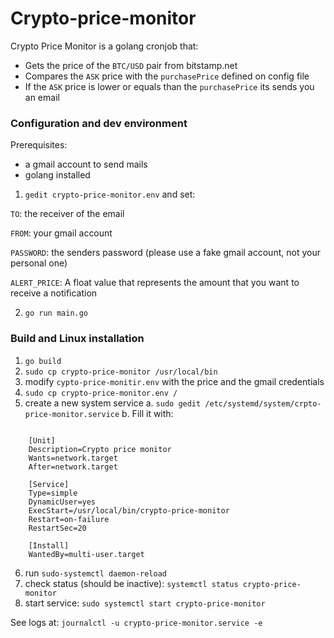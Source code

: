 
# Crypto-price-monitor

Crypto Price Monitor is a golang cronjob that: 

- Gets the price of the `BTC/USD` pair from bitstamp.net
- Compares the `ASK` price with the `purchasePrice` defined on config file
- If the `ASK` price is lower or equals than the `purchasePrice` its sends you an email

### Configuration and dev environment

Prerequisites: 
- a gmail account to send mails
- golang installed

1. `gedit crypto-price-monitor.env` and set:

`TO`: the receiver of the email

`FROM`: your gmail account

`PASSWORD`: the senders password (please use a fake gmail account, not your personal one)

`ALERT_PRICE`: A float value that represents the amount that you want to receive a notification

2. `go run main.go`


### Build and Linux installation

1. `go build`
2. `sudo cp crypto-price-monitor /usr/local/bin`
3. modify `cypto-price-monitir.env` with the price and the gmail credentials
4. `sudo cp crypto-price-monitor.env /`
5. create a new system service 
    a. `sudo gedit /etc/systemd/system/crpto-price-monitor.service`
    b. Fill it with: 
    
```

    [Unit]
    Description=Crypto price monitor
    Wants=network.target
    After=network.target

    [Service]
    Type=simple
    DynamicUser=yes
    ExecStart=/usr/local/bin/crypto-price-monitor 
    Restart=on-failure
    RestartSec=20

    [Install]
    WantedBy=multi-user.target

```

6. run `sudo-systemctl daemon-reload`
7. check status (should be inactive): `systemctl status crypto-price-monitor`
8. start service: `sudo systemctl start crypto-price-monitor`


See logs at: `journalctl -u crypto-price-monitor.service -e `



